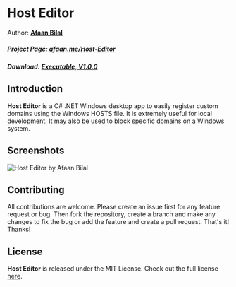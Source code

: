 Host Editor
==============

Author: **[Afaan Bilal](https://afaan.me)**  

##### Project Page: [afaan.me/Host-Editor](https://afaan.me/Host-Editor)
##### Download: [Executable, V1.0.0](https://afaan.me/Host-Editor/Host-Editor-1.0.0-Executable.zip)

## Introduction
**Host Editor** is a C# .NET Windows desktop app to easily register custom domains
using the Windows HOSTS file. It is extremely useful for local development. It may
also be used to block specific domains on a Windows system.

## Screenshots
![Host Editor by Afaan Bilal](https://afaanbilal.github.io/screenshots/Host-Editor.jpg "Host Editor by Afaan Bilal")

## Contributing
All contributions are welcome. Please create an issue first for any feature request
or bug. Then fork the repository, create a branch and make any changes to fix the bug 
or add the feature and create a pull request. That's it!
Thanks!

## License
**Host Editor** is released under the MIT License.
Check out the full license [here](LICENSE).
